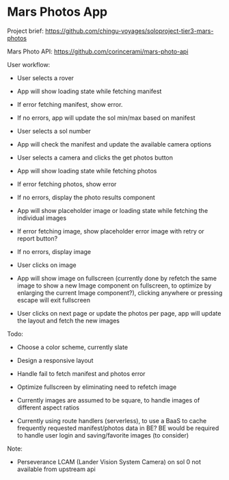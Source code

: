 # Mars Photos App

Project brief: https://github.com/chingu-voyages/soloproject-tier3-mars-photos

Mars Photo API: https://github.com/corincerami/mars-photo-api

User workflow:

- User selects a rover
- App will show loading state while fetching manifest
- If error fetching manifest, show error.
- If no errors, app will update the sol min/max based on manifest

- User selects a sol number
- App will check the manifest and update the available camera options
- User selects a camera and clicks the get photos button
- App will show loading state while fetching photos
- If error fetching photos, show error
- If no errors, display the photo results component

- App will show placeholder image or loading state while fetching the individual images
- If error fetching image, show placeholder error image with retry or report button?
- If no errors, display image

- User clicks on image
- App will show image on fullscreen (currently done by refetch the same image to show a new Image component on fullscreen, to optimize by enlarging the current Image component?), clicking anywhere or pressing escape will exit fullscreen
- User clicks on next page or update the photos per page, app will update the layout and fetch the new images

Todo:

- Choose a color scheme, currently slate
- Design a responsive layout
- Handle fail to fetch manifest and photos error

- Optimize fullscreen by eliminating need to refetch image
- Currently images are assumed to be square, to handle images of different aspect ratios

- Currently using route handlers (serverless), to use a BaaS to cache frequently requested manifest/photos data in BE? BE would be required to handle user login and saving/favorite images (to consider)

Note:

- Perseverance LCAM (Lander Vision System Camera) on sol 0 not available from upstream api
